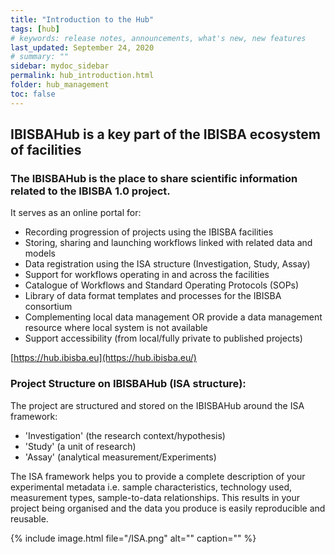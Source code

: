 ```yaml
---
title: "Introduction to the Hub"
tags: [hub]
# keywords: release notes, announcements, what's new, new features
last_updated: September 24, 2020
# summary: ""
sidebar: mydoc_sidebar
permalink: hub_introduction.html
folder: hub_management
toc: false
---
```


## IBISBAHub is a key part of the IBISBA ecosystem of facilities  

### The IBISBAHub is the place to share scientific information related to the IBISBA 1.0 project. 

It serves as an online portal for:

- Recording  progression of projects using the IBISBA facilities
- Storing, sharing and launching workflows linked with related data and models
- Data registration using the ISA structure (Investigation, Study, Assay)
- Support for workflows operating in and across the facilities
- Catalogue of Workflows and Standard Operating  Protocols (SOPs)
- Library of data format templates and processes for the IBISBA consortium
- Complementing local data management OR provide a data management resource where local system is not available
- Support accessibility (from local/fully private to published projects)

[https://hub.ibisba.eu](https://hub.ibisba.eu/)

### Project Structure on IBISBAHub (ISA structure):

The project are structured and stored on the IBISBAHub around the ISA framework:

- 'Investigation' (the research context/hypothesis)
- 'Study' (a unit of research)
- 'Assay' (analytical measurement/Experiments)

The ISA framework helps you to provide a complete description of  your experimental metadata i.e. sample characteristics, technology used, measurement types, sample-to-data relationships. This results in your project being organised and the data you produce is easily reproducible and reusable.

{% include image.html file="/ISA.png" alt="" caption="" %}

